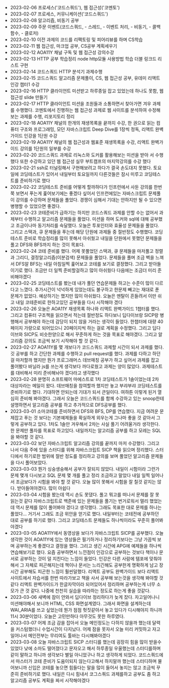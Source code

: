 - 2023-02-06 프로세스('코드스쿼드'), 웹 접근성('코멘토')  
- 2023-02-07 프로세스, 커뮤니케이션('코드스쿼드')  
- 2023-02-08 알고리즘, 비동기 공부  
- 2023-02-09 주문 이벤트(코드스쿼드, - 스레드, - 이벤트 처리, - 비동기, - 콜백 함수, - 클로저)  
- 2023-02-10 이전 과제의 코드를 리팩토링 및 피어리뷰를 하며 CS학습  
- 2023-02-11 웹 접근성, 마크업 공부, CS공부 계획세우기  
- 2023-02-12 AOA11Y 채널 구독 및 웹 접근성 강의수강  
- 2023-02-13 HTTP 공부 학습정리 node http모듈 사용방법 학습 더블 링크드 리스트 구현  
- 2023-02-14 코드스쿼드 HTTP 분석기 과제수행  
- 2023-02-15 코드스쿼드 알고리즘 문제풀이, CS, 웹 접근성 공부, 유데미 리액트 인강 챕터1 수강  
- 2023-02-16 HTTP 클라이언트 미션받고 하루종일 잡고 있었는데 하나도 못함, 웹접근성 slide 만들기  
- 2023-02-17 HTTP 클라이언트 미션을 조원들과 소통하면서 찾아가면 겨우 과제를 수행했다. 코멘토에서 진행하는 웹 접근성 과제로 웹 사이트를 분석하여 수정해보는 과제를 수행, 리포지토리 정리  
- 2023-02-18 AOA11Y 채널의 한개의 재생목록을 끝까지 수강, 한 권으로 읽는 컴퓨터 구조와 프로그래밍, 모던 자바스크립트 Deep Dive를 1장씩 정독, 리액트 완벽가이드 인강을 1단원 수강  
- 2023-02-19 AOA11Y 채널의 웹 접근성과 웹표준 재생목록을 수강, 리액트 완벽가이드 강의를 1단원의 일부를 수강  
- 2023-02-20 코드스쿼드 과제로 리눅스와 도커를 활용해보는 미션을 받아 서 수행했다 또한 수강하고 있던 웹 접근성 실무 부트캠프의 마지막강의를 수강 했다 
- 2023-02-21 ssh로 터널링해서 구현해보려고 하다가 결국 손도대지 못했다. 토요일에 코딩테스트가 있어서 내일부터 토요일까지 다른것들은 잠시 미루고 코딩테스트를 준비하기로 했다
- 2023-02-22 코딩테스트 준비를 어떻게 할까하다가 인프런에서 사둔 강의를 한번쭉 보면서 푸는게 훑어보기에는 좋겠다 싶어서 인프런에있는 자바스크립트 문제풀이 강의를 수강하며 문제들을 풀었다. 경쟁이 심해서 기대는 안하지만 될 수 있으면 병행할 수 있었으면 좋겠다.
- 2023-02-23 코테준비가 급하기는 하지만 코드스쿼드 과제를 안할 수는 없어서 과제부터 수행하고 알고리즘 문제들을 풀었다. 미션을 하며 도커와 sql에 대해 공부했고 조금이나마 동기처리를 숙달했다. 오늘은 투포인터와 효율성 문제들을 풀었다. 그리고 스택과, 큐 문제들을 푸는데 해당 단원에 과제들 중 절반정도 수행했다. 코딩테스트 준비로 학습정리를 많이 못해서 아쉬웠고 내일을 단원에서 못했던 문제들을 풀고 DFS와 BFS까지 하는 것이 목표다.
- 2023-02-24 코테 준비를 했다. 어제 못풀었던 스택과, 큐 문제들을 마저풀고 정렬과 그리디, 결정알고리즘(이분검색) 문제들을 풀었다. 문제들을 풀며 조금 벽을 느껴서 DFS알 BFS는 내일 아침일찍 훑어보고 코테를 보기로 결정했다. 그리고 받아들이기로 했다. 조금만 더 일찍 준비할걸하고 많이 아쉬웠다 다음에는 조금더 미리 준비해야겠다  
- 2023-02-25 코딩테스트를 봤는데 내가 풀던 연습문제들 하고는 수준이 많이 다르다고 느꼈다. 추가시간이 넉넉하게 있었는데도 불구하고 한문제 빼고는 재대로 푼 문제가 없었다. 예상하기는 했지만 많이 아쉬웠다. 오늘은 멘탈이 흔들려서 이만 쉬고 내일 코테준비로 한하고있던 공부들을 다시 시작해야 겠다 
- 2023-02-26 오늘은 AOA11Y 재생목록 하나와 리액트 완벽가이드 1챕터를 했다. 그리고 컴퓨터 구조책을 읽으면서 적는데 절반정도 하다보니 딥다이브랑 SICP랑 병행해서 공부해야 하는데 감당이 되지 않을 거라는 생각이 들었다. 한챕터에 대량 40페이지 가량으로 되어있으니 20페이지씩 하는 걸로 계획을 수정했다. 그리고 딥다이브와 SICP도 비슷한양으로 해서 꾸준하게 하는 것을 목표로 해야겠다. 그리고 알고리즘 강의도 조금씩 보기 시작해야 할 것 같다.
- 2023-02-27 AOA11Y를 몇 개보다가 코드스쿼드 과제할 시간이 되서 과제를 했다. 깃 공부를 하고 간단한 과제를 수행하고 pull request를 했다. 과제를 다하고 하던걸 마저할까 했지만 뭔가 프로그래머스 데브매칭 공부가 하고 싶어서 과제를 잡고 풀어봤다 바닐라 js를 쓰는게 생각보다 까다로웠고 과제는 양이 많았다. 과제테스트를 대비해서 미리 준비해놔야 겠다라고 생각했다  
- 2023-02-28 분명히 소프트웨어 마에스트로 1차 코딩테스트가 1솔이었는데 2차 대상자라는 메일이 왔다. 데브매칭을 참여할까 했지만 놓고 부랴부랴 코딩테스트를 준비하기로 했다. 기대하면 안되는데 기대가 되서 큰일이다. 여하튼 이렇게 된거 열심히 준비해 봐야겠다. 그래서 오늘은 코드스쿼드를 함께 수강하고 있는 snoop한테 설명하면서 알고리즘 공부를 하고 추가적으로 DFS공부를 했다.
- 2023-03-01 소마코테를 준비하면서 DFS와 BFS, DP를 연습했다. 지금 여려운 문제잡고 푸는 것 보다는 기본예제들을 확실하게 외우는게 그나마 좋을 것 같아서 그렇게 공부하고 있다. 1차도 1솔만 겨우해서 2차는 사실 풀기 어려울거라 생각한다. 한 문제만 풀자를 목표로 하고있다. 내일까지는 알고리즘 공부를 하고 모레는 SQL을 봐야할 것 같다.
- 2023-03-02 보던 자바스크립트 알고리즘 강의를 끝까지 마저 수강했다. 그리고 나서 다음 주에 있을 스터디를 위해 자바스크립트 SICP 책을 읽으며 정리했다. 스터디에서 하기로한 범위에 절반 정도를 정리하고 강의를 보며 풀었던 알고리즘 문제들을 다시 풀어보았다.
- 2023-03-03 뭔가 싱숭생숭해서 공부가 잘되지 않았다. 내일이 시험이라 그런가 문제 몇개 다시보고 SQL 문제 몇 개를 풀고 정리 조금하고 말았다 내일 일찍 일어나서 조금보다가 시험을 봐야 할 것 같다. 오늘 많이 못해서 시험을 잘 칠것 같지는 않다.
받아들여야겠다. 많이 아쉽다
- 2023-03-04 시험을 봤는데 역시 손도 못댔다. 풀고 뭐고를 떠나서 문제를 잘 못 읽는것 같다 자바스크립트로 백준에 있는 문제들을 풀기는 번거로워서 멀리 했었는데 역시 문제를 많이 풀어봐야 겠다고 생각했다. 그래도 목표한 대로 문제를 하나는 풀었다... 거기서 그래도 조금 위안을 얻기로 했다. 내일부터는 코테전에 공부하던 대로 공부를 하기로 했다. 그리고 코딩테스트 문제들도 하나씩이라도 꾸준히 풀어봐야겠다
- 2023-03-05 AOA11Y에서 동영상을 보다가 자바스크립트 SICP를 공부했다. 오늘 생각한 것이 AOA11Y에 있는 영상들은 필기하거나 정리하기보다는 그냥 가끔씩 보며 공부하는게 좋겠다고 결정을 했다. 그리고 생긴 시간에 APG에 예제들을 하나씩 연습해보기로 했다. 요즘 공부하면서 느낀점이 인강으로 공부하는 것보다 책이나 문서로 공부하는 것이 덜 지친다는 느낌이 들었다. 인강은 다른 사람에 템포에 맞춰야 해서 그 자체로 피곤해지는데 책이나 문서는 느리긴해도 공부한게 명확하게 남고 장시간 공부해도 피곤한 느낌이 훨씬덜했다. 리액트 공부도 완벽가이드 보다 리액트 사이트에서 자습서를 한번 따라가보고 책을 사서 공부해 보는것을 생각해 봐야할 것 같다 리액트 완벽가이드가 한글자막이라 되어있어서 정리하며 공부하는게 너무 소모가 큰 것 같다. 나중에 천천히 실습을 따라하는 정도로 하는게 좋을 것같다. 
- 2023-03-06 새벽에 잠이 안와서 딥다이브 정리하다가 늦게 잤다. 자고일어나니 미션해야해서 보니까 HTML, CSS 화면설계였다. 그래서 화면을 설계하는데 WAI_ARIA를 쓰고 싶었는데 뭔가 점점 헛짓같아서 놓고 있다가 디시해야지 하니까 11시 30분이었다. 오늘은 고민만하다 아무것도 못한 하루였다.
- 2023-03-07 어제 조금 감을 잡아서 오늘 메인정도는 다하지 않을까 했는데 달력을 커스텀했더니 수업시간이 다지났다. 어제 잠을 못자서 오늘 미리 커밋하고 자고 일어나서 메인전부는 무리여도 툴바는 다시해봐야겠다
- 2023-03-08 오늘 자바스크립트 SICP 스터디를 했는데 굉장히 힘을 많이 받을수 있었다 낮에 소마도 떨어졌다고 문자오고 해서 하루종일 우울했는데 스터디를하며 같이 말하고 하니까 생각보다 별일 아니었구나 하고 생각하게 되었다. 코드스쿼드에서 마스터가 코테 준비가 도움이되지 않는다고해서 하지말까 했는데 스터디하며 물어보니까 신입은 코테를 놓으면 힘들다는 말을 많이 들어서 놓지는 않고 조금씩 꾸준히 준비하기로 했다. 내일은 다시 힘내서 코그스쿼드 과제를하고 공부도 좀 하고 알고리즘 공부도 계획을 짜서 시작해야겠다
